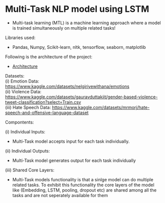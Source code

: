 # Multi-Task NLP model using LSTM

- Multi-task learning (MTL) is a machine learning approach where a model is trained simultaneously on multiple related tasks!

Libraries used:
- Pandas, Numpy, Scikit-learn, nltk, tensorflow, seaborn, matplotlib


Following is the architecture of the project:
- [Architecture](https://github.com/user-attachments/assets/597b47c6-33bd-4570-bbf5-894d4346f6b9)

Datasets: <br>
(i) Emotion Data: 
 https://www.kaggle.com/datasets/nelgiriyewithana/emotions <br>
(ii) Violence Data:
https://www.kaggle.com/datasets/gauravduttakiit/gender-based-violence-tweet-classification?select=Train.csv <br>
(iii) Hate Speech Data:
https://www.kaggle.com/datasets/mrmorj/hate-speech-and-offensive-language-dataset <br>

Compontents:

(i) Individual Inputs:
- Multi-Task model accepts input for each task individually.

(ii) Individual Outputs:
- Multi-Task model generates output for each task individually

(iii) Shared Core Layers:
- Multi-Task models functionality is that a sinlge model can do multiple related tasks. To exhibit this functionality the core layers of the model like (Embedding, LSTM, pooling, dropout etc) are shared among all the tasks and are not seperately available for them
